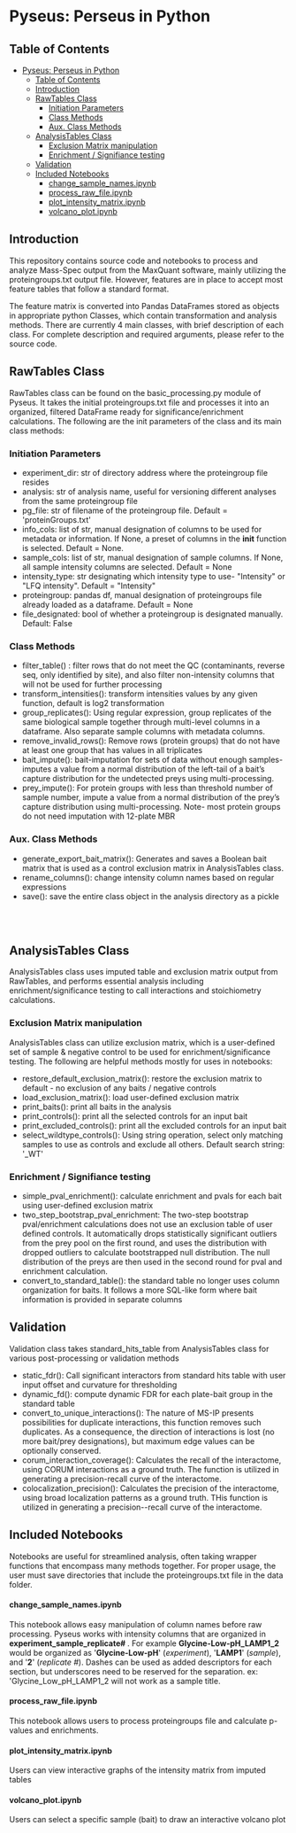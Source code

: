 # Pyseus: Perseus in Python

## Table of Contents

- [Pyseus: Perseus in Python](#pyseus-perseus-in-python)
  - [Table of Contents](#table-of-contents)
  - [Introduction](#introduction)
  - [RawTables Class](#rawtables-class)
    - [Initiation Parameters](#initiation-parameters)
    - [Class Methods](#class-methods)
    - [Aux. Class Methods](#aux-class-methods)
  - [AnalysisTables Class](#analysistables-class)
    - [Exclusion Matrix manipulation](#exclusion-matrix-manipulation)
    - [Enrichment / Signifiance testing](#enrichment--signifiance-testing)
  - [Validation](#validation)
  - [Included Notebooks](#included-notebooks)
      - [change_sample_names.ipynb](#change_sample_namesipynb)
      - [process_raw_file.ipynb](#process_raw_fileipynb)
      - [plot_intensity_matrix.ipynb](#plot_intensity_matrixipynb)
      - [volcano_plot.ipynb](#volcano_plotipynb)



## Introduction

This repository contains source code and notebooks to process and analyze Mass-Spec output from the MaxQuant software, mainly utilizing the proteingroups.txt output file. However, features are in place to accept most feature tables that follow a standard format.

The feature matrix is converted into Pandas DataFrames stored as objects in appropriate python Classes, which contain transformation and analysis methods. There are currently 4 main classes, with brief description of each class. For complete description and required arguments, please refer to the source code.


## RawTables Class
RawTables class can be found on the basic_processing.py module of Pyseus. It takes the initial proteingroups.txt file and processes it into an organized, filtered DataFrame ready for significance/enrichment calculations. The following are the init parameters of the class and its main class methods:

### Initiation Parameters
* experiment_dir: str of directory address where the proteingroup file resides
* analysis: str of analysis name, useful for versioning different analyses from the same proteingroup file
* pg_file: str of filename of the proteingroup file. Default = 'proteinGroups.txt'
* info_cols: list of str, manual designation of columns to be used for metadata or information. If None, a preset of columns in the __init__ function is selected. Default = None.
* sample_cols: list of str, manual designation of sample columns. If None, all sample intensity columns are selected. Default = None
* intensity_type: str designating which intensity type to use- "Intensity" or "LFQ intensity". Default = "Intensity"
* proteingroup: pandas df, manual designation of proteingroups file already loaded as a dataframe. Default = None
* file_designated: bool of whether a proteingroup is designated manually. Default: False

### Class Methods
* filter_table() : filter rows that do not meet the QC (contaminants, reverse seq, only identified by site), and also filter non-intensity columns that will not be used for further processing
* transform_intensities(): transform intensities values by any given function, default is log2 transformation
* group_replicates(): Using regular expression, group replicates of the same biological sample together through multi-level columns in a dataframe. Also separate sample columns with metadata columns.
* remove_invalid_rows(): Remove rows (protein groups) that do not have at least one group that has values in all triplicates
* bait_impute(): bait-imputation for sets of data without enough samples- imputes a value from a normal distribution of the left-tail of a bait’s capture distribution for the undetected preys using multi-processing.
* prey_impute(): For protein groups with less than threshold number of sample number, impute a value from a normal distribution of the prey’s capture distribution using multi-processing. Note- most protein groups do not need imputation with 12-plate MBR

### Aux. Class Methods
* generate_export_bait_matrix(): Generates and saves a Boolean bait matrix that is used as a control exclusion matrix in AnalysisTables class.
* rename_columns(): change intensity column names based on regular expressions
* save(): save the entire class object in the analysis directory as a pickle

<br>
<br>

## AnalysisTables Class
AnalysisTables class uses imputed table and exclusion matrix output from RawTables, and performs essential analysis including enrichment/significance testing to call interactions and stoichiometry calculations.


### Exclusion Matrix manipulation

AnalysisTables class can utilize exclusion matrix, which is a user-defined set of sample & negative control to be used for enrichment/significance testing. The following are helpful methods mostly for uses in notebooks:
* restore_default_exclusion_matrix(): restore the exclusion matrix to default - no exclusion of any baits / negative controls
* load_exclusion_matrix(): load user-defined exclusion matrix
* print_baits(): print all baits in the analysis
* print_controls(): print all the selected controls for an input bait
* print_excluded_controls(): print all the excluded controls for an input bait
* select_wildtype_controls(): Using string operation, select only matching samples to use as controls and exclude all others. Default search string: '_WT'

### Enrichment / Signifiance testing
* simple_pval_enrichment(): calculate enrichment and pvals for each bait using user-defined exclusion matrix
* two_step_bootstrap_pval_enrichment: The two-step bootstrap pval/enrichment calculations does not use an exclusion table of user defined controls. It automatically drops statistically significant outliers from the prey pool on the first round, and uses the distribution with dropped outliers to calculate bootstrapped null distribution. The null distribution of the preys are then used in the second round for pval and enrichment calculation.
* convert_to_standard_table(): the standard table no longer uses column organization for baits. It follows a more SQL-like form where bait information is provided in separate columns

## Validation
Validation class takes standard_hits_table from AnalysisTables class for various post-processing or validation methods
* static_fdr(): Call significant interactors from standard hits table with user input offset and curvature for thresholding
* dynamic_fd(): compute dynamic FDR for each plate-bait group in the standard table
* convert_to_unique_interactions(): The nature of MS-IP presents possibilities for duplicate interactions, this function removes such duplicates. As a consequence, the direction of interactions is lost (no more bait/prey designations), but maximum edge values can be optionally conserved.
* corum_interaction_coverage(): Calculates the recall of the interactome, using CORUM interactions as a ground truth. The function is utilized in generating a precision-recall curve of the interactome.
* colocalization_precision(): Calculates the precision of the interactome, using broad localization patterns as a ground truth. THis function is utilized in generating a precision--recall curve of the interactome.



## Included Notebooks
Notebooks are useful for streamlined analysis, often taking wrapper functions that encompass many methods together. For proper usage, the user must save directories that include the proteingroups.txt file in the data folder.

#### change_sample_names.ipynb
This notebook allows easy manipulation of column names before raw processing. Pyseus works with intensity columns that are organized in <b>experiment_sample_replicate# </b>. For example <b>Glycine-Low-pH_LAMP1_2</b> would be organized as '<b>Glycine-Low-pH</b>' (<i>experiment</i>), '<b>LAMP1</b>' (<i>sample</i>), and '<b>2</b>' (<i>replicate #</i>). Dashes can be used as added descriptors for each section, but underscores need to be reserved for the separation. ex: 'Glycine_Low_pH_LAMP1_2 will not work as a sample title.
#### process_raw_file.ipynb
This notebook allows users to process proteingroups file and calculate p-values and enrichments.
#### plot_intensity_matrix.ipynb
Users can view interactive graphs of the intensity matrix from imputed tables
#### volcano_plot.ipynb
Users can select a specific sample (bait) to draw an interactive volcano plot
